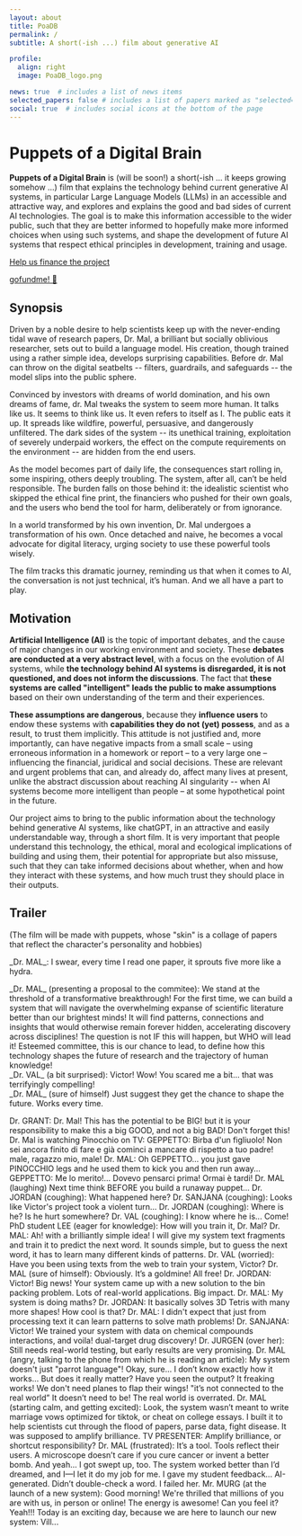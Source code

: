 ```yaml
---
layout: about
title: PoaDB
permalink: /
subtitle: A short(-ish ...) film about generative AI

profile:
  align: right
  image: PoaDB_logo.png

news: true  # includes a list of news items
selected_papers: false # includes a list of papers marked as "selected={true}"
social: true  # includes social icons at the bottom of the page
---
```


# Puppets of a Digital Brain

<p><b>Puppets of a Digital Brain</b> is (will be soon!) a short(-ish ... it keeps growing somehow ...) film that explains the technology behind current generative AI systems, in particular Large Language Models (LLMs) in an accessible and attractive way, and explores and explains the good and bad sides of current AI technologies. The goal is to make this information accessible to the wider public, such that they are better informed to hopefully make more informed choices when using such systems, and shape the development of future AI systems that respect ethical principles in  development, training and usage.</p>

<p><a href="https://www.gofundme.com/f/a-short-film-about-the-technology-behind-ai">Help us finance the project</a></p>

<p><a href="https://www.gofundme.com/f/a-short-film-about-the-technology-behind-ai">gofundme! 🙂 </a></p>
</p>

## Synopsis

<p>Driven by a noble desire to help scientists keep up with the never-ending tidal wave of research papers, Dr. Mal, a brilliant but socially oblivious researcher, sets out to build a language model. His creation, though trained using a rather simple idea, develops surprising capabilities. Before dr. Mal can throw on the digital seatbelts -- filters, guardrails, and safeguards -- the model slips into the public sphere.</p>

<p>Convinced by investors with dreams of world domination, and his own dreams of fame, dr. Mal tweaks the system to seem more human. It talks like us. It seems to think like us. It even refers to itself as I. The public eats it up. It spreads like wildfire, powerful, persuasive, and dangerously unfiltered. The dark sides of the system -- its unethical training, exploitation of severely underpaid workers, the effect on the compute requirements on the environment -- are hidden from the end users.</p>

<p>As the model becomes part of daily life, the consequences start rolling in, some inspiring, others deeply troubling. The system, after all, can’t be held responsible. The burden falls on those behind it: the idealistic scientist who skipped the ethical fine print, the financiers who pushed for their own goals, and the users who bend the tool for harm, deliberately or from ignorance.</p>

<p>In a world transformed by his own invention, Dr. Mal undergoes a transformation of his own. Once detached and naive, he becomes a vocal advocate for digital literacy, urging society to use these powerful tools wisely.</p>

<p>The film tracks this dramatic journey, reminding us that when it comes to AI, the conversation is not just technical, it’s human. And we all have a part to play.</p>

## Motivation

<p><b>Artificial Intelligence (AI)</b> is the topic of important debates, and the cause of major changes in our working environment and society. These <b>debates are conducted at a very abstract level</b>, with a focus on the evolution of AI systems, while <b>the technology behind AI systems is disregarded, it is not questioned, and does not inform the discussions</b>. The fact that <b>these systems are called "intelligent" leads the public to make assumptions</b> based on their own understanding of the term and their experiences.</p>

<p><b>These assumptions are dangerous</b>, because they <b>influence users</b> to endow these systems with <b>capabilities they do not (yet) possess</b>, and as a result, to trust them implicitly. This attitude is not justified and, more importantly, can have negative impacts from a small scale – using erroneous information in a homework or report – to a very large one – influencing the financial, juridical and social decisions. These are relevant and urgent problems that can, and already do, affect many lives at present, unlike the abstract discussion about reaching AI singularity -- when AI systems become more intelligent than people – at some hypothetical point in the future.</p>

<p>Our project aims to bring to the public information about the technology behind generative AI systems, like chatGPT, in an attractive and easily understandable way, through a short film. It is very important that people understand this technology, the ethical, moral and ecological implications of building and using them, their potential for appropriate but also missuse, such that they can take informed decisions about whether, when and how they interact with these systems, and how much trust they should place in their outputs.</p>


## Trailer

<p>(The film will be made with puppets, whose "skin" is a collage of papers that reflect the character's personality and hobbies)</p>

<p> _Dr. MAL_: I swear, every time I read one paper, it sprouts five more like a hydra. </p>

<p>_Dr. MAL_ (presenting a proposal to the commitee): We stand at the threshold of a transformative breakthrough! For the first time, we can build a system that will navigate the overwhelming expanse of scientific literature better than our brightest minds! It will find patterns, connections and insights that would otherwise remain forever hidden, accelerating discovery across disciplines! The question is not IF this will happen, but WHO will lead it! Esteemed committee, this is our chance to lead, to define how this technology shapes the future of research and the trajectory of human knowledge!<br />
_Dr. VAL_ (a bit surprised): Victor! Wow! You scared me a bit... that was terrifyingly compelling! <br />
_Dr. MAL_ (sure of himself) Just suggest they get the chance to shape the future. Works every time. <br />
</p>

Dr. GRANT: Dr. Mal! This has the potential to be BIG! but it is your responsibility to make this a big GOOD, and not a big BAD! Don't forget this!
Dr. Mal is watching Pinocchio on TV:
GEPPETTO: Birba d'un figliuolo! Non sei ancora finito di fare e già cominci a mancare di rispetto a tuo padre! male, ragazzo mio, male!
 Dr. MAL: Oh GEPPETTO... you just gave PINOCCHIO legs and he used them to kick you and then run away...
 GEPPETTO: Me lo merito!... Dovevo pensarci prima! Ormai è tardi!
 Dr. MAL (laughing) Next time think BEFORE you build a runaway puppet...
Dr. JORDAN (coughing): What happened here?
 Dr. SANJANA (coughing): Looks like Victor's project took a violent turn...
 Dr. JORDAN (coughing): Where is he? Is he hurt somewhere?
 Dr. VAL (coughing): I know where he is... Come!
PhD student LEE (eager for knowledge): How will you train it, Dr. Mal?
 Dr. MAL: Ah! with a brilliantly simple idea! I will give my system text fragments and train it to predict the next word. It sounds simple, but to guess the next word, it has to learn many different kinds of patterns.
Dr. VAL (worried): Have you been using texts from the web to train your system, Victor?
 Dr. MAL (sure of himself): Obviously. It’s a goldmine! All free!
Dr. JORDAN: Victor! Big news! Your system came up with a new solution to the bin packing problem. Lots of real-world applications. Big impact.
 Dr. MAL: My system is doing maths?
 Dr. JORDAN: It basically solves 3D Tetris with many more shapes! How cool is that?
 Dr. MAL: I didn't expect that just from processing text it can learn patterns to solve math problems!
Dr. SANJANA: Victor! We trained your system with data on chemical compounds interactions, and voila! dual-target drug discovery!
 Dr. JURGEN (over her): Still needs real-world testing, but early results are very promising.
Dr. MAL (angry, talking to the phone from which he is reading an article):  My system doesn't just "parrot language"! Okay, sure... I don’t know exactly how it works... But does it really matter? Have you seen the output? It freaking works! We don't need planes to flap their wings! "it’s not connected to the real world” It doesn’t need to be! The real world is overrated.
Dr. MAL (starting calm, and getting excited): Look, the system wasn’t meant to write marriage vows optimized for tiktok, or cheat on college essays. I built it to help scientists cut through the flood of papers, parse data, fight disease. It was supposed to amplify brilliance.
 TV PRESENTER: Amplify brilliance, or shortcut responsibility?
 Dr. MAL (frustrated): It’s a tool. Tools reflect their users. A microscope doesn’t care if you cure cancer or invent a better bomb. And yeah... I got swept up, too. The system worked better than I’d dreamed, and I—I let it do my job for me. I gave my student feedback... AI-generated. Didn’t double-check a word. I failed her.
Mr. MURG (at the launch of a new system): Good morning! We're thrilled that millions of you are with us, in person or online! The energy is awesome! Can you feel it? Yeah!!! Today is an exciting day, because we are here to launch our new system: Vill...
